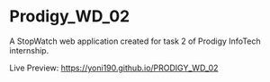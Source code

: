 # Prodigy_WD_02
A StopWatch web application created for task 2 of Prodigy InfoTech internship.

Live Preview: https://yoni190.github.io/PRODIGY_WD_02
